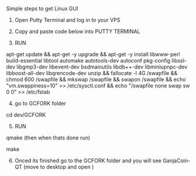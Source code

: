Simple steps to get Linux GUI 

1. Open Putty Terminal and log in to your VPS
2. Copy and paste code below into PUTTY TERMINAL 

3. RUN   

apt-get update && apt-get -y upgrade && apt-get -y install libwww-perl build-essential libtool automake autotools-dev autoconf pkg-config libssl-dev libgmp3-dev libevent-dev bsdmainutils libdb++-dev libminiupnpc-dev libboost-all-dev libqrencode-dev unzip && fallocate -l 4G /swapfile && chmod 600 /swapfile && mkswap /swapfile && swapon /swapfile && echo "vm.swappiness=10" >> /etc/sysctl.conf && echo "/swapfile none swap sw 0 0" >> /etc/fstab

4. go to GCFORK folder 

cd dev/GCFORK

5. RUN 

qmake (then when thats done run)

make

6. Onced its finished go to the GCFORK folder and you will see GanjaCoin-QT (move to desktop and open )



